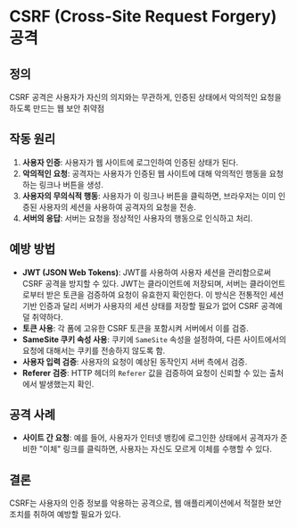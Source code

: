 # CSRF (Cross-Site Request Forgery) 공격

## 정의
CSRF 공격은 사용자가 자신의 의지와는 무관하게, 인증된 상태에서 악의적인 요청을 하도록 만드는 웹 보안 취약점

## 작동 원리
1. **사용자 인증**: 사용자가 웹 사이트에 로그인하여 인증된 상태가 된다.
2. **악의적인 요청**: 공격자는 사용자가 인증된 웹 사이트에 대해 악의적인 행동을 요청하는 링크나 버튼을 생성.
3. **사용자의 무의식적 행동**: 사용자가 이 링크나 버튼을 클릭하면, 브라우저는 이미 인증된 사용자의 세션을 사용하여 공격자의 요청을 전송.
4. **서버의 응답**: 서버는 요청을 정상적인 사용자의 행동으로 인식하고 처리.

## 예방 방법
- **JWT (JSON Web Tokens)**: JWT를 사용하여 사용자 세션을 관리함으로써 CSRF 공격을 방지할 수 있다. JWT는 클라이언트에 저장되며, 서버는 클라이언트로부터 받은 토큰을 검증하여 요청이 유효한지 확인한다. 이 방식은 전통적인 세션 기반 인증과 달리 서버가 사용자의 세션 상태를 저장할 필요가 없어 CSRF 공격에 덜 취약하다.
- **토큰 사용**: 각 폼에 고유한 CSRF 토큰을 포함시켜 서버에서 이를 검증.
- **SameSite 쿠키 속성 사용**: 쿠키에 `SameSite` 속성을 설정하여, 다른 사이트에서의 요청에 대해서는 쿠키를 전송하지 않도록 함.
- **사용자 입력 검증**: 사용자의 요청이 예상된 동작인지 서버 측에서 검증.
- **Referer 검증**: HTTP 헤더의 `Referer` 값을 검증하여 요청이 신뢰할 수 있는 출처에서 발생했는지 확인.

## 공격 사례
- **사이트 간 요청**: 예를 들어, 사용자가 인터넷 뱅킹에 로그인한 상태에서 공격자가 준비한 "이체" 링크를 클릭하면, 사용자는 자신도 모르게 이체를 수행할 수 있다.

## 결론
CSRF는 사용자의 인증 정보를 악용하는 공격으로, 웹 애플리케이션에서 적절한 보안 조치를 취하여 예방할 필요가 있다.


